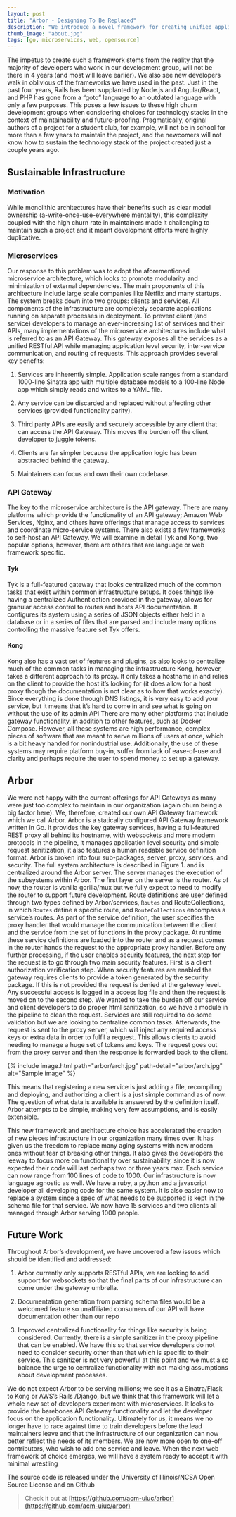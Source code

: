 ```yaml
---
layout: post
title: "Arbor - Designing To Be Replaced"
description: "We introduce a novel framework for creating unified application/programmer interface (API) layers for the microservice architecture. We show that because of this new framework called Arbor, we are able to allow a whole new class of developers to create infrastructure in the microservice paradigm and in particular allow for high churn development groups (college groups for instance) to continually update their soft- ware infrastructure, without significant additional documentation and refactoring."
thumb_image: "about.jpg"
tags: [go, microservices, web, opensource]
---
```


The impetus to create such a framework stems from the reality that the majority of developers who work in our development group, will not be there in 4 years (and most will leave earlier). We also see new developers walk in oblivious of the frameworks we have used in the past. Just in the past four years, Rails has been supplanted by Node.js and Angular/React, and PHP has gone from a “goto” language to an outdated language with only a few purposes.
This poses a few issues to these high churn development groups when considering choices for technology stacks in the context of maintainability and future-proofing. Pragmatically, original authors of a project for a student club, for example, will not be in school for more than a few years to maintain the project, and the newcomers will not know how to sustain the technology stack of the project created just a couple years ago.

## Sustainable Infrastructure
### Motivation
While monolithic architectures have their benefits such as clear model ownership (a-write-once-use-everywhere mentality), this complexity coupled with the high churn rate in maintainers made it challenging to maintain such a project and it meant development efforts were highly duplicative.

### Microservices
Our response to this problem was to adopt the aforementioned microservice architecture, which looks to promote modularity and minimization of external dependencies. The main proponents of this architecture include large scale companies like Netflix and many startups. The system breaks down into two groups: clients and services. All components of the infrastructure are completely separate applications running on separate processes in deployment. To prevent client (and service) developers to manage an ever-increasing list of services and their APIs, many implementations of the microservice architectures include what is referred to as an API Gateway. This gateway exposes all the services as a unified RESTful API while managing application level security, inter-service communication, and routing of requests. This approach provides several key benefits:

1. Services are inherently simple. Application scale ranges from a standard 1000-line Sinatra app with multiple database models to a 100-line Node app which simply reads and writes to a YAML file.

2. Any service can be discarded and replaced without affecting other services (provided functionality parity).

3. Third party APIs are easily and securely accessible by any client that can access the API Gateway. This moves the burden off the client developer to juggle tokens.

4. Clients are far simpler because the application logic has been abstracted behind the gateway.

5. Maintainers can focus and own their own codebase.

### API Gateway
The key to the  microservice architecture is the API gateway. There are many platforms which provide the functionality of an API gateway; Amazon Web Services, Nginx, and others have offerings that manage access to services and coordinate micro-service systems. There also exists a few frameworks to self-host an API Gateway. We will examine in detail Tyk and Kong, two popular options, however, there are others that are language or web framework specific.

#### Tyk
Tyk is a full-featured gateway that looks centralized much of the common tasks that exist within common infrastructure setups. It does things like having a centralized Authentication provided in the gateway, allows for granular access control to routes and hosts API documentation. It configures its system using a series of JSON objects either held in a database or in a series of files that are parsed and include many options controlling the massive feature set Tyk offers.

#### Kong
Kong also has a vast set of features and plugins, as also looks to centralize much of the common tasks in managing the infrastructure
Kong, however, takes a different approach to its proxy. It only takes a hostname in and relies on the client to provide the host it’s looking for (it does allow for a host proxy though the documentation is not clear as to how that works exactly). Since everything is done through DNS listings, it is very easy to add your service, but it means that it’s hard to come in and see what is going on without the use of its admin API
There are many other platforms that include gateway functionality, in addition to other features, such as Docker Compose. However, all these systems are high performance, complex pieces of software that are meant to serve millions of users at once, which is a bit heavy handed for nonindustrial use. Additionally, the use of these systems may require platform buy-in, suffer from lack of ease-of-use and clarity and perhaps require the user to spend money to set up a gateway.

## Arbor
We were not happy with the current offerings for API Gateways as many were just too complex to maintain in our organization (again churn being a big factor here). We, therefore, created our own API Gateway framework which we call Arbor.
Arbor is a statically configured API Gateway framework written in Go. It provides the key gateway services, having a full-featured REST proxy all behind its hostname, with websockets and more modern protocols in the pipeline, it manages application level security and simple request sanitization, it also features a human readable service definition format.
Arbor is broken into four sub-packages, server, proxy, services, and security. The full system architecture is described in Figure 1. and is centralized around the Arbor server. The server manages the execution of the subsystems within Arbor.
The first layer on the server is the router. As of now, the router is vanilla gorilla/mux but we fully expect to need to modify the router to support future development.
Route definitions are user defined through two types defined by Arbor/services, ```Routes``` and RouteCollections, in which ```Routes``` define a specific route, and ```RouteCollections``` encompass a service’s routes. As part of the service definition, the user specifies the proxy handler that would manage the communication between the client and the service from the set of functions in the proxy package.
At runtime these service definitions are loaded into the router and as a request comes in the router hands the request to the appropriate proxy handler.
Before any further processing, if the user enables security features, the next step for the request is to go through two main security features. First is a client authorization verification step. When security features are enabled the gateway requires clients to provide a token generated by the security package. If this is not provided the request is denied at the gateway level. Any successful access is logged in a access log file and then the request is moved on to the second step. We wanted to take the burden off our service and client developers to do proper html sanitization, so we have a module in the pipeline to clean the request. Services are still required to do some validation but we are looking to centralize common tasks.
Afterwards, the request is sent to the proxy server, which will inject any required access keys or extra data in order to fulfil a request. This allows clients to avoid needing to manage a huge set of tokens and keys. The request goes out from the proxy server and then the response is forwarded back to the client.

{% include image.html path="arbor/arch.jpg" path-detail="arbor/arch.jpg" alt="Sample image" %}

This means that registering a new service is just adding a file, recompiling and deploying, and authorizing a client is a just simple command as of now. The question of what data is available is answered by the definition itself.
Arbor attempts to be simple, making very few assumptions, and is easily extensible.

This new framework and architecture choice has accelerated the creation of new pieces infrastructure in our organization many times over. It has given us the freedom to replace many aging systems with new modern ones without fear of breaking other things. It also gives the developers the leeway to focus more on functionality over sustainability, since it is now expected their code will last perhaps two or three years max. Each service can now range from 100 lines of code to 1000. Our infrastructure is now language agnostic as well. We have a ruby, a python and a javascript developer all developing code for the same system. It is also easier now to replace a system since a spec of what needs to be supported is kept in the schema file for that service. We now have 15 services and two clients all managed through Arbor serving 1000 people.

## Future Work
Throughout Arbor’s development, we have uncovered a few issues which should be identified and addressed:

1. Arbor currently only supports RESTful APIs, we are looking to add support for websockets so that the final parts of our infrastructure can come under the gateway umbrella.

2. Documentation generation from parsing schema files would be a welcomed feature so unaffiliated consumers of our API will have documentation other than our repo

3. Improved centralized functionality for things like security is being considered. Currently, there is a simple sanitizer in the proxy pipeline that can be enabled. We have this so that service developers do not need to consider security other than that which is specific to their service. This sanitizer is not very powerful at this point and we must also balance the urge to centralize functionality with not making assumptions about development processes.

We do not expect Arbor to be serving millions; we see it as a Sinatra/Flask to Kong or AWS’s Rails /Django, but we think that this framework will let a whole new set of developers experiment with microservices. It looks to provide the barebones API Gateway functionality and let the developer focus on the application functionality. Ultimately for us, it means we no longer have to race against time to train developers before the lead maintainers leave and that the infrastructure of our organization can now better reflect the needs of its members. We are now more open to one-off contributors, who wish to add one service and leave. When the next web framework of choice emerges, we will have a system ready to accept it with minimal wrestling

The source code is released under the University of Illinois/NCSA Open Source License and on Github
> Check it out at [https://github.com/acm-uiuc/arbor](https://github.com/acm-uiuc/arbor)